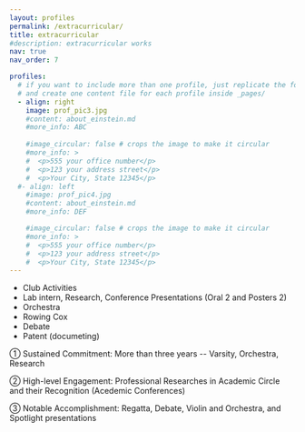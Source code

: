 ```yaml
---
layout: profiles
permalink: /extracurricular/
title: extracurricular
#description: extracurricular works
nav: true
nav_order: 7

profiles:
  # if you want to include more than one profile, just replicate the following block
  # and create one content file for each profile inside _pages/
  - align: right
    image: prof_pic3.jpg
    #content: about_einstein.md
    #more_info: ABC
    
    #image_circular: false # crops the image to make it circular
    #more_info: >
    #  <p>555 your office number</p>
    #  <p>123 your address street</p>
    #  <p>Your City, State 12345</p>
  #- align: left
    #image: prof_pic4.jpg
    #content: about_einstein.md
    #more_info: DEF

    #image_circular: false # crops the image to make it circular
    #more_info: >
    #  <p>555 your office number</p>
    #  <p>123 your address street</p>
    #  <p>Your City, State 12345</p>
---
```


- Club Activities
-	Lab intern, Research, Conference Presentations (Oral 2 and Posters 2)
-	Orchestra
-	Rowing Cox
-	Debate
-	Patent (documeting)

①	Sustained Commitment: More than three years -- Varsity, Orchestra, Research

②	High-level Engagement: Professional Researches in Academic Circle and their Recognition (Acedemic Conferences)

③	Notable Accomplishment: Regatta, Debate, Violin and Orchestra, and Spotlight presentations
